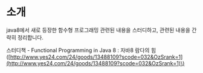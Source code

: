 # 소개

java8에서 새로 등장한 함수형 프로그래밍 관련된 내용을 스터디하고, 관련된 내용을 간략히 정리합니다.

스터디책 - Functional Programming in Java 8 : 자바8 람다의 힘   
\([http://www.yes24.com/24/goods/13488109?scode=032&OzSrank=1](http://www.yes24.com/24/goods/13488109?scode=032&OzSrank=1)\)







